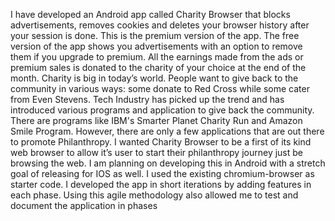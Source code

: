 I have developed an Android app called Charity Browser that blocks advertisements, removes
cookies and deletes your browser history after your session is done. This is the premium version
of the app. The free version of the app shows you advertisements with an option to remove them
if you upgrade to premium. All the earnings made from the ads or premium sales is donated to
the charity of your choice at the end of the month.
Charity is big in today’s world. People want to give back to the community in various ways:
some donate to Red Cross while some cater from Even Stevens. Tech Industry has picked up the
trend and has introduced various programs and application to give back the community. There
are programs like IBM's Smarter Planet Charity Run and Amazon Smile Program. However,
there are only a few applications that are out there to promote Philanthropy. I wanted Charity
Browser to be a first of its kind web browser to allow it’s user to start their philanthropy journey
just be browsing the web. I am planning on developing this in Android with a stretch goal of
releasing for IOS as well. I used the existing chromium-browser as starter code. I developed the
app in short iterations by adding features in each phase. Using this agile methodology also
allowed me to test and document the application in phases
